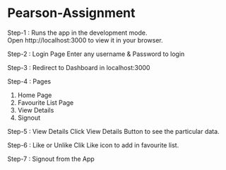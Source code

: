 # Pearson-Assignment

Step-1 : Runs the app in the development mode.\
Open http://localhost:3000 to view it in your browser.

Step-2 : Login Page
Enter any username & Password to login

Step-3 : Redirect to Dashboard in localhost:3000

Step-4 : Pages

1. Home Page
2. Favourite List Page
3. View Details
4. Signout

Step-5 : View Details
Click View Details Button to see the particular data.

Step-6 : Like or Unlike
Clik Like icon to add in favourite list.

Step-7 : Signout from the App

